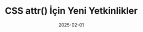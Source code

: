 ---
date: "2025-02-01"
path: "/css-attr-icin-yeni-yetkinlikler"
title: "CSS attr() İçin Yeni Yetkinlikler"
category: "Teknik"
keywords: ["CSS"]
medium: ""
hidden: true
---